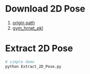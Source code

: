 # Download 2D Pose
1. [origin path](https://github.com/kennymckormick/pyskl/tree/main/tools/data)
2. [gym_hrnet_pkl](https://download.openmmlab.com/mmaction/pyskl/data/gym/gym_hrnet.pkl)

# Extract 2D Pose
```python
# simple demo
python Extract_2D_Pose.py
```